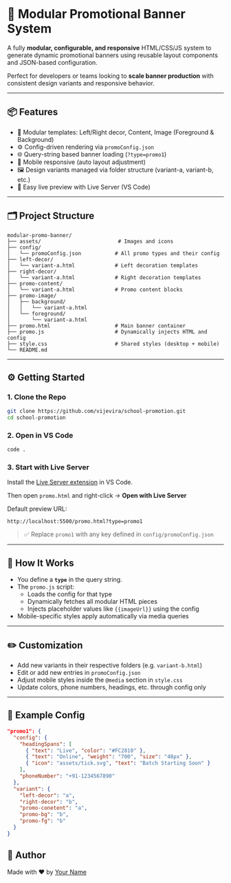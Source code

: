 # 🎯 Modular Promotional Banner System

A fully **modular, configurable, and responsive** HTML/CSS/JS system to generate dynamic promotional banners using reusable layout components and JSON-based configuration.

Perfect for developers or teams looking to **scale banner production** with consistent design variants and responsive behavior.

---

## 📦 Features

- 🧩 Modular templates: Left/Right decor, Content, Image (Foreground & Background)
- ⚙️ Config-driven rendering via `promoConfig.json`
- 🌐 Query-string based banner loading (`?type=promo1`)
- 📱 Mobile responsive (auto layout adjustment)
- 🖼️ Design variants managed via folder structure (variant-a, variant-b, etc.)
- 🚀 Easy live preview with Live Server (VS Code)

---

## 🗂️ Project Structure

```
modular-promo-banner/
├── assets/                         # Images and icons
├── config/
│   └── promoConfig.json           # All promo types and their config
├── left-decor/
│   └── variant-a.html             # Left decoration templates
├── right-decor/
│   └── variant-a.html             # Right decoration templates
├── promo-content/
│   └── variant-a.html             # Promo content blocks
├── promo-image/
│   ├── background/
│   │   └── variant-a.html
│   └── foreground/
│       └── variant-a.html
├── promo.html                     # Main banner container
├── promo.js                       # Dynamically injects HTML and config
├── style.css                      # Shared styles (desktop + mobile)
└── README.md
```

---

## ⚙️ Getting Started

### 1. Clone the Repo

```bash
git clone https://github.com/vijevira/school-promotion.git
cd school-promotion
```

### 2. Open in VS Code

```bash
code .
```

### 3. Start with Live Server

Install the [Live Server extension](https://marketplace.visualstudio.com/items?itemName=ritwickdey.LiveServer) in VS Code.

Then open `promo.html` and right-click → **Open with Live Server**

Default preview URL:

```
http://localhost:5500/promo.html?type=promo1
```

> ✅ Replace `promo1` with any key defined in `config/promoConfig.json`

---

## 🧠 How It Works

- You define a **`type`** in the query string.
- The `promo.js` script:
  - Loads the config for that type
  - Dynamically fetches all modular HTML pieces
  - Injects placeholder values like `{{imageUrl}}` using the config
- Mobile-specific styles apply automatically via media queries

---

## ✏️ Customization

- Add new variants in their respective folders (e.g. `variant-b.html`)
- Edit or add new entries in `promoConfig.json`
- Adjust mobile styles inside the `@media` section in `style.css`
- Update colors, phone numbers, headings, etc. through config only

---

## 🧪 Example Config

```json
"promo1": {
  "config": {
    "headingSpans": [
      { "text": "Live", "color": "#FC2810" },
      { "text": "Online", "weight": "700", "size": "48px" },
      { "icon": "assets/tick.svg", "text": "Batch Starting Soon" }
    ],
    "phoneNumber": "+91-1234567890"
  },
  "variant": {
    "left-decor": "a",
    "right-decor": "b",
    "promo-conetent": "a",
    "promo-bg": "b",
    "promo-fg": "b"
  }
}
```

## 👋 Author

Made with ❤️ by [Your Name](https://github.com/vijevira)  
